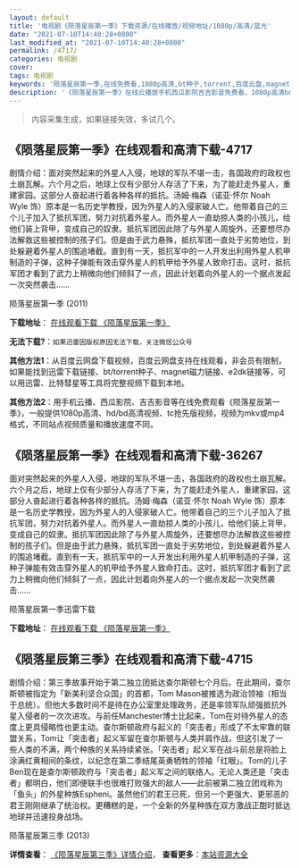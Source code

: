 ```yaml
---
layout: default
title: '电视剧《陨落星辰第一季》下载资源/在线播放/视频地址/1080p/高清/蓝光'
date: "2021-07-10T14:40:28+0800"
last_modified_at: "2021-07-10T14:40:28+0800"
permalink: /4717/
categories: 电视剧
cover:
tags: 电视剧
keywords: '陨落星辰第一季,在线免费看,1080p高清,bt种子,torrent,百度云盘,magnet,磁力链,迅雷下载资源'
description: '《陨落星辰第一季》在线云播放手机西瓜影院吉吉影音免费看，1080p高清bd/hd未删减完整版和tc抢先枪版，mkv/mp4格式，附带bt/torrent种子、magnet/磁力链、百度云盘、网盘资源迅雷下载链接'
---
```


>内容采集生成，如果链接失效，多试几个。


## 《陨落星辰第一季》在线观看和高清下载-4717

剧情介绍：面对突然起来的外星人入侵，地球的军队不堪一击，各国政府的政权也土崩瓦解。六个月之后，地球上仅有少部分人存活了下来，为了能赶走外星人，重建家园。这部分人奋起进行着各种各样的抵抗。汤姆·梅森（诺亚·怀尔 Noah Wyle 饰）原本是一名历史学教授，因为外星人的入侵家破人亡。他带着自己的三个儿子加入了抵抗军团，努力对抗着外星人。而外星人一直劫掠人类的小孩儿，给他们装上背甲，变成自己的奴隶。抵抗军团因此除了与外星人周旋外，还要想尽办法解救这些被控制的孩子们。但是由于武力悬殊，抵抗军团一直处于劣势地位，到处躲避着外星人的围追堵截。直到有一天，抵抗军中的一人开发出利用外星人机甲制造的子弹，这种子弹能有效击穿外星人的机甲给予外星人致命打击。这时，抵抗军团才看到了武力上稍微向他们倾斜了一点，因此计划着向外星人的一个据点发起一次突然袭击……


陨落星辰第一季 (2011)

**下载地址**： [在线观看下载 《陨落星辰第一季》](https://www.btbtdy.me/btdy/dy1208.html) 


**无法下载?**：`如果迅雷因版权原因无法下载，关注微信公众号 `

**其他方法1**：从百度云网盘下载视频，百度云网盘支持在线观看，非会员有限制，如果能找到迅雷下载链接、bt/torrent种子、magnet磁力链接、e2dk链接等，可以用迅雷、比特彗星等工具将完整视频下载到本地。

**其他方法2**：用手机云播、西瓜影院、吉吉影音等在线免费观看《陨落星辰第一季》，一般提供1080p高清、hd/bd高清视频、tc抢先版视频，视频为mkv或mp4格式，不同站点视频质量和播放速度不同。


## 《陨落星辰第一季》在线观看和高清下载-36267

面对突然起来的外星人入侵，地球的军队不堪一击，各国政府的政权也土崩瓦解。六个月之后，地球上仅有少部分人存活了下来，为了能赶走外星人，重建家园。这部分人奋起进行着各种各样的抵抗。汤姆·梅森（诺亚·怀尔 Noah Wyle 饰）原本是一名历史学教授，因为外星人的入侵家破人亡。他带着自己的三个儿子加入了抵抗军团，努力对抗着外星人。而外星人一直劫掠人类的小孩儿，给他们装上背甲，变成自己的奴隶。抵抗军团因此除了与外星人周旋外，还要想尽办法解救这些被控制的孩子们。但是由于武力悬殊，抵抗军团一直处于劣势地位，到处躲避着外星人的围追堵截。直到有一天，抵抗军中的一人开发出利用外星人机甲制造的子弹，这种子弹能有效击穿外星人的机甲给予外星人致命打击。这时，抵抗军团才看到了武力上稍微向他们倾斜了一点，因此计划着向外星人的一个据点发起一次突然袭击……


陨落星辰第一季迅雷下载

**下载地址**： [在线观看下载 《陨落星辰第一季》](https://www.993dy.com//vod-detail-id-35420.html) 


## 《陨落星辰第三季》在线观看和高清下载-4715

剧情介绍：第三季故事开始于第二独立团抵达查尔斯顿七个月后。在此期间，查尔斯顿被指定为「新美利坚合众国」的首都，Tom Mason被推选为政治领袖（相当于总统）。但他大多数时间不是待在办公室里处理政务，还是率领军队顽强抵抗外星入侵者的一次次进攻。与前任Manchester博士比起来，Tom在对待外星人的态度上更具侵略性也更主动。查尔斯顿政府与起义的「突击者」形成了不太牢靠的联盟关系，Tom让「突击者」起义军留在查尔斯顿与人类并肩作战，但这引发了一些人类的不满，两个种族的关系持续紧张。「突击者」起义军在战斗前总是将脸上涂满红黄相间的条纹，以纪念在第二季结尾英勇牺牲的领袖「红眼」。Tom的儿子Ben现在是查尔斯顿政府与「突击者」起义军之间的联络人。无论人类还是「突击者」都明白，他们即便联手也很难打败强大的敌人——此前被第二独立团戏称为「鱼头」的外星种族Espheni。虽然他们的君王已死，但另一个更强大、更邪恶的君王刚刚继承了统治权。更糟糕的是，一个全新的外星种族在双方激战正酣时抵达地球并迅速投身战场。


陨落星辰第三季 (2013)

**详情查看**： [《陨落星辰第三季》详情介绍](/movie/4715/)， **查看更多**：[本站资源大全](/movie/t/all/)

